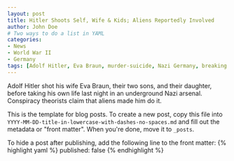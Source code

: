 ```yaml
---
layout: post
title: Hitler Shoots Self, Wife & Kids; Aliens Reportedly Involved
author: John Doe
# Two ways to do a list in YAML
categories:
- News
- World War II
- Germany
tags: [Adolf Hitler, Eva Braun, murder-suicide, Nazi Germany, breaking news, aliens, conspiracy theories]
---
```

Adolf Hitler shot his wife Eva Braun, their two sons, and their daughter, before taking his own life last night in an underground Nazi arsenal. Conspiracy theorists claim that aliens made him do it.

This is the template for blog posts. To create a new post, copy this file into `YYYY-MM-DD-title-in-lowercase-with-dashes-no-spaces.md` and fill out the metadata or "front matter". When you're done, move it to `_posts`.

To hide a post after publishing, add the following line to the front matter:
{% highlight yaml %}
published: false
{% endhighlight %}